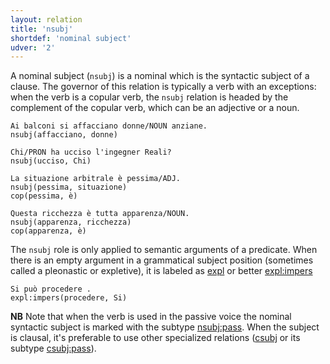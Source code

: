 ```yaml
---
layout: relation
title: 'nsubj'
shortdef: 'nominal subject'
udver: '2'
---
```


A nominal subject (<code>nsubj</code>) is a nominal which is the syntactic subject of a clause. The governor of this relation is typically a verb with an exceptions: when the verb is a copular verb, the <code>nsubj</code> relation is headed by the complement of the copular verb, which can be an adjective or a noun.

~~~ sdparse
Ai balconi si affacciano donne/NOUN anziane.
nsubj(affacciano, donne)
~~~
~~~ sdparse
Chi/PRON ha ucciso l'ingegner Reali?
nsubj(ucciso, Chi)
~~~
~~~ sdparse
La situazione arbitrale è pessima/ADJ.
nsubj(pessima, situazione)
cop(pessima, è)
~~~
~~~ sdparse
Questa ricchezza è tutta apparenza/NOUN.
nsubj(apparenza, ricchezza)
cop(apparenza, è)
~~~

The <code>nsubj</code> role is only applied to semantic arguments of a predicate. When there is an empty argument in a grammatical subject position (sometimes called a pleonastic or expletive), it is labeled as [expl]() or better [expl:impers]()

~~~ sdparse
Si può procedere .
expl:impers(procedere, Si)
~~~

**NB**
Note that when the verb is used in the passive voice the nominal syntactic subject is marked with the subtype [nsubj:pass]().
When the subject is clausal, it's preferable to use other specialized relations ([csubj]() or its subtype [csubj:pass]()).
<!-- Interlanguage links updated Po lis 14 15:35:33 CET 2022 -->
